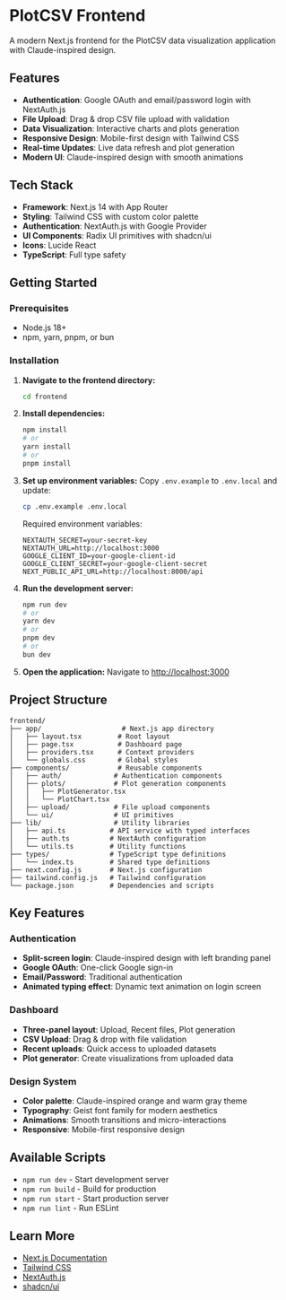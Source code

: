 # PlotCSV Frontend

A modern Next.js frontend for the PlotCSV data visualization application with Claude-inspired design.

## Features

- **Authentication**: Google OAuth and email/password login with NextAuth.js
- **File Upload**: Drag & drop CSV file upload with validation
- **Data Visualization**: Interactive charts and plots generation
- **Responsive Design**: Mobile-first design with Tailwind CSS
- **Real-time Updates**: Live data refresh and plot generation
- **Modern UI**: Claude-inspired design with smooth animations

## Tech Stack

- **Framework**: Next.js 14 with App Router
- **Styling**: Tailwind CSS with custom color palette
- **Authentication**: NextAuth.js with Google Provider
- **UI Components**: Radix UI primitives with shadcn/ui
- **Icons**: Lucide React
- **TypeScript**: Full type safety

## Getting Started

### Prerequisites

- Node.js 18+
- npm, yarn, pnpm, or bun

### Installation

1. **Navigate to the frontend directory:**
   ```bash
   cd frontend
   ```

2. **Install dependencies:**
   ```bash
   npm install
   # or
   yarn install
   # or
   pnpm install
   ```

3. **Set up environment variables:**
   Copy `.env.example` to `.env.local` and update:
   ```bash
   cp .env.example .env.local
   ```
   
   Required environment variables:
   ```env
   NEXTAUTH_SECRET=your-secret-key
   NEXTAUTH_URL=http://localhost:3000
   GOOGLE_CLIENT_ID=your-google-client-id
   GOOGLE_CLIENT_SECRET=your-google-client-secret
   NEXT_PUBLIC_API_URL=http://localhost:8000/api
   ```

4. **Run the development server:**
   ```bash
   npm run dev
   # or
   yarn dev
   # or
   pnpm dev
   # or
   bun dev
   ```

5. **Open the application:**
   Navigate to [http://localhost:3000](http://localhost:3000)

## Project Structure

```
frontend/
├── app/                    # Next.js app directory
│   ├── layout.tsx         # Root layout
│   ├── page.tsx           # Dashboard page
│   ├── providers.tsx      # Context providers
│   └── globals.css        # Global styles
├── components/            # Reusable components
│   ├── auth/             # Authentication components
│   ├── plots/            # Plot generation components
│   │   ├── PlotGenerator.tsx
│   │   └── PlotChart.tsx
│   ├── upload/           # File upload components
│   └── ui/               # UI primitives
├── lib/                  # Utility libraries
│   ├── api.ts           # API service with typed interfaces
│   ├── auth.ts          # NextAuth configuration
│   └── utils.ts         # Utility functions
├── types/               # TypeScript type definitions
│   └── index.ts         # Shared type definitions
├── next.config.js       # Next.js configuration
├── tailwind.config.js   # Tailwind configuration
└── package.json         # Dependencies and scripts
```

## Key Features

### Authentication
- **Split-screen login**: Claude-inspired design with left branding panel
- **Google OAuth**: One-click Google sign-in
- **Email/Password**: Traditional authentication
- **Animated typing effect**: Dynamic text animation on login screen

### Dashboard
- **Three-panel layout**: Upload, Recent files, Plot generation
- **CSV Upload**: Drag & drop with file validation
- **Recent uploads**: Quick access to uploaded datasets
- **Plot generator**: Create visualizations from uploaded data

### Design System
- **Color palette**: Claude-inspired orange and warm gray theme
- **Typography**: Geist font family for modern aesthetics
- **Animations**: Smooth transitions and micro-interactions
- **Responsive**: Mobile-first responsive design

## Available Scripts

- `npm run dev` - Start development server
- `npm run build` - Build for production
- `npm run start` - Start production server
- `npm run lint` - Run ESLint

## Learn More

- [Next.js Documentation](https://nextjs.org/docs)
- [Tailwind CSS](https://tailwindcss.com/docs)
- [NextAuth.js](https://next-auth.js.org/)
- [shadcn/ui](https://ui.shadcn.com/)
